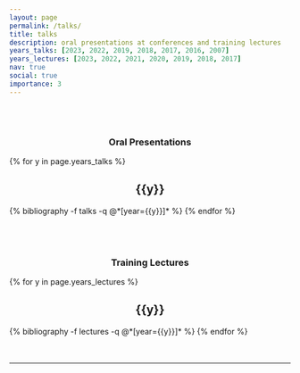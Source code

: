```yaml
---
layout: page
permalink: /talks/
title: talks
description: oral presentations at conferences and training lectures
years_talks: [2023, 2022, 2019, 2018, 2017, 2016, 2007]
years_lectures: [2023, 2022, 2021, 2020, 2019, 2018, 2017]
nav: true
social: true
importance: 3
---
```


<style>
h2 {text-align: center;}
h3 {text-align: center;}
h4 {text-align: center;}
h5 {text-align: center;}
h6 {text-align: center;}
</style>

<br />
<br />

### **Oral Presentations**

<div class="publications">

{% for y in page.years_talks %}

  <h2 class="year">{{y}}</h2>
  {% bibliography -f talks -q @*[year={{y}}]* %}
{% endfor %}

</div>

<br />
<br />
<br />

### **Training Lectures**

<div class="publications">

{% for y in page.years_lectures %}

  <h2 class="year">{{y}}</h2>
  {% bibliography -f lectures -q @*[year={{y}}]* %}
{% endfor %}

</div>

<br />
<br />

---
